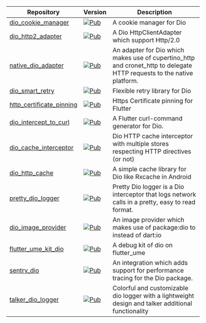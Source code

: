 <!-- Use https://pub.dev for the hosted URL. -->

| Repository                                                                                             | Version                                                                                                                       | Description                                                                                                            |
|--------------------------------------------------------------------------------------------------------|-------------------------------------------------------------------------------------------------------------------------------|------------------------------------------------------------------------------------------------------------------------|
| [dio_cookie_manager](https://github.com/cfug/dio/blob/main/plugins/cookie_manager)                     | [![Pub](https://img.shields.io/pub/v/dio_cookie_manager.svg?label=)](https://pub.dev/packages/dio_cookie_manager)             | A cookie manager for Dio                                                                                               |
| [dio_http2_adapter](https://github.com/cfug/dio/blob/main/plugins/http2_adapter)                       | [![Pub](https://img.shields.io/pub/v/dio_http2_adapter.svg?label=)](https://pub.dev/packages/dio_http2_adapter)               | A Dio HttpClientAdapter which support Http/2.0                                                                         |
| [native_dio_adapter](https://github.com/cfug/dio/blob/main/plugins/native_dio_adapter)                 | [![Pub](https://img.shields.io/pub/v/native_dio_adapter.svg?label=)](https://pub.dev/packages/native_dio_adapter)             | An adapter for Dio which makes use of cupertino_http and cronet_http to delegate HTTP requests to the native platform. |
| [dio_smart_retry](https://github.com/rodion-m/dio_smart_retry)                                         | [![Pub](https://img.shields.io/pub/v/dio_smart_retry.svg?label=)](https://pub.dev/packages/dio_smart_retry)                   | Flexible retry library for Dio                                                                                         |
| [http_certificate_pinning](https://github.com/diefferson/http_certificate_pinning)                     | [![Pub](https://img.shields.io/pub/v/http_certificate_pinning.svg?label=)](https://pub.dev/packages/http_certificate_pinning) | Https Certificate pinning for Flutter                                                                                  |
| [dio_intercept_to_curl](https://github.com/blackflamedigital/dio_intercept_to_curl)                    | [![Pub](https://img.shields.io/pub/v/dio_intercept_to_curl.svg?label=)](https://pub.dev/packages/dio_intercept_to_curl)       | A Flutter curl-command generator for Dio.                                                                              |
| [dio_cache_interceptor](https://github.com/llfbandit/dio_cache_interceptor)                            | [![Pub](https://img.shields.io/pub/v/dio_cache_interceptor.svg?label=)](https://pub.dev/packages/dio_cache_interceptor)       | Dio HTTP cache interceptor with multiple stores respecting HTTP directives (or not)                                    |
| [dio_http_cache](https://github.com/hurshi/dio-http-cache)                                             | [![Pub](https://img.shields.io/pub/v/dio_http_cache.svg?label=)](https://pub.dev/packages/dio_http_cache)                     | A simple cache library for Dio like Rxcache in Android                                                                 |
| [pretty_dio_logger](https://github.com/Milad-Akarie/pretty_dio_logger)                                 | [![Pub](https://img.shields.io/pub/v/pretty_dio_logger.svg?label=)](https://pub.dev/packages/pretty_dio_logger)               | Pretty Dio logger is a Dio interceptor that logs network calls in a pretty, easy to read format.                       |
| [dio_image_provider](https://github.com/ueman/image_provider)                                          | [![Pub](https://img.shields.io/pub/v/dio_image_provider.svg?label=)](https://pub.dev/packages/dio_image_provider)             | An image provider which makes use of package:dio to instead of dart:io                                                 |
| [flutter_ume_kit_dio](https://github.com/cfug/flutter_ume_kits/tree/main/packages/flutter_ume_kit_dio) | [![Pub](https://img.shields.io/pub/v/flutter_ume_kit_dio.svg?label=)](https://pub.dev/packages/flutter_ume_kit_dio)           | A debug kit of dio on flutter_ume                                                                                      |
| [sentry_dio](https://github.com/getsentry/sentry-dart)                                                 | [![Pub](https://img.shields.io/pub/v/sentry_dio.svg?label=)](https://pub.dev/packages/sentry_dio)                             | An integration which adds support for performance tracing for the Dio package.                                         |
| [talker_dio_logger](https://github.com/Frezyx/talker/tree/master/packages/talker_dio_logger)           | [![Pub](https://img.shields.io/pub/v/talker_dio_logger.svg?label=)](https://pub.dev/packages/talker_dio_logger)               | Colorful and customizable dio logger with a lightweight design and talker additional functionality                     |
